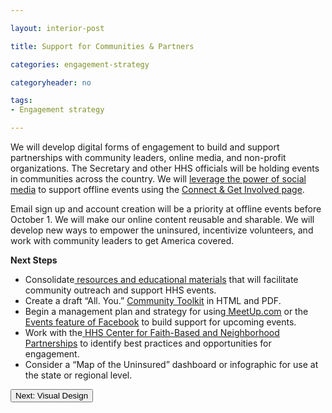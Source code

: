 ```yaml
---

layout: interior-post

title: Support for Communities & Partners

categories: engagement-strategy

categoryheader: no

tags:
- Engagement strategy

--- 
```


<p>We will develop digital forms of engagement to build and support partnerships with community leaders, online media, and non-profit organizations. The Secretary and other HHS officials will be holding events in communities across the country. We will <a href="http://mashable.com/2010/02/09/promote-offline-event/">leverage the power of social media</a> to support offline events using the <a href="/engagement-recommendations/connect-get-involved/" title="Connect &amp; Get Involved">Connect &amp; Get Involved page</a>.</p>
<p>Email sign up and account creation will be a priority at offline events before October 1. We will make our online content reusable and sharable. We will develop new ways to empower the uninsured, incentivize volunteers, and work with community leaders to get America covered.</p>
<div class="alert alert-info "><strong>Next Steps</strong><p></p>
<ul>
<li dir="ltr">Consolidate<a href="http://www.healthcare.gov/news/brochures/index.html"> resources and educational materials</a> that will facilitate community outreach and support HHS events.</li>
<li dir="ltr">Create a draft “All. You.” <a href="http://gettingcovered.org/Toolkit/#">Community Toolkit</a> in HTML and PDF.</li>
<li dir="ltr">Begin a management plan and strategy for using<a href="http://www.meetup.com/"> MeetUp.com</a> or the<a href="http://www.facebook.com/help/131325477007622/"> Events feature of Facebook</a> to build support for upcoming events.</li>
<li dir="ltr">Work with the<a href="http://www.hhs.gov/partnerships/"> HHS Center for Faith-Based and Neighborhood Partnerships</a> to identify best practices and opportunities for engagement.</li>
<li dir="ltr">Consider a “Map of the Uninsured” dashboard or infographic for use at the state or regional level.</li>
</ul>
</div>
<div class="article-end"><a title="Visual Design" href="/visual-design/"><button type="button" class="btn btn-large">Next: Visual Design</button></a></div>
